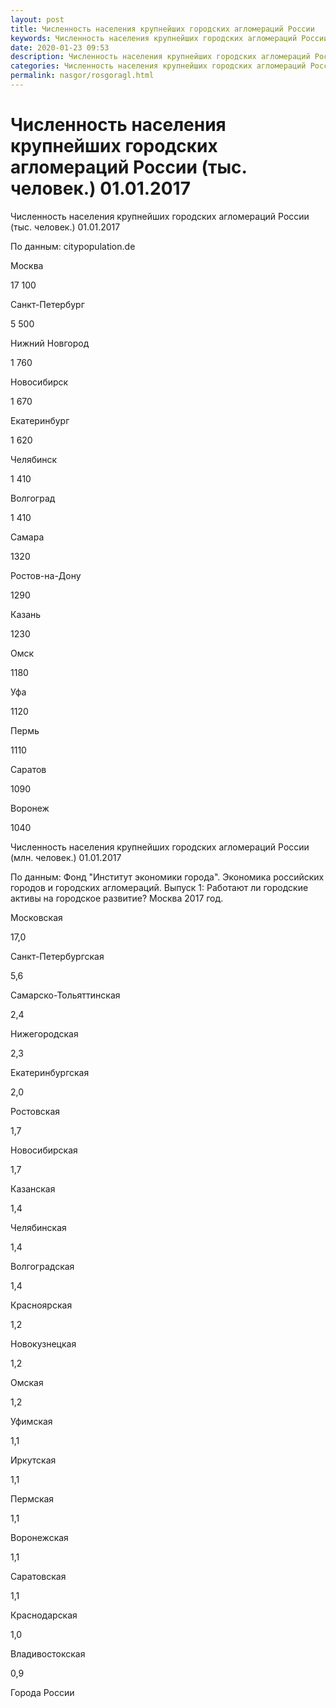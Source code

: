 ```yaml
---
layout: post
title: Численность населения крупнейших городских агломераций России 
keywords: Численность населения крупнейших городских агломераций России
date: 2020-01-23 09:53
description: Численность населения крупнейших городских агломераций России
categories: Численность населения крупнейших городских агломераций России
permalink: nasgor/rosgoragl.html
---
```


# Численность населения крупнейших городских агломераций России (тыс. человек.) 01.01.2017




Численность населения крупнейших городских агломераций России (тыс. человек.) 01.01.2017


По данным: citypopulation.de








Москва


17 100






Санкт-Петербург


5 500






Нижний Новгород


1 760






Новосибирск


1 670






Екатеринбург


1 620






Челябинск


1 410






Волгоград


1 410






Самара


1320






Ростов-на-Дону


1290






Казань


1230






Омск


1180






Уфа


1120






Пермь


1110






Саратов


1090






Воронеж


1040








Численность населения крупнейших городских агломераций России (млн. человек.) 01.01.2017


По данным:  Фонд &#34;Институт экономики города&#34;. Экономика российских городов и городских агломераций. Выпуск 1: Работают ли городские активы на городское развитие? Москва 2017 год.








Московская


17,0






Санкт-Петербургская


5,6






Самарско-Тольяттинская


2,4






Нижегородская


2,3






Екатеринбургская


2,0






Ростовская


1,7






Новосибирская 


1,7






Казанская


1,4






Челябинская


1,4






Волгоградская


1,4






Красноярская


1,2






Новокузнецкая


1,2






Омская


1,2






Уфимская


1,1






Иркутская


1,1






Пермская


1,1






Воронежская


1,1






Саратовская


1,1






Краснодарская


1,0






Владивостокская


0,9






			

Города России
			
			
			
